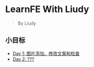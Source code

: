 # LearnFE With Liudy
> By Liudy  

## 小目标
* [Day 1: 图片添加、修改文案和检查](day001.md)
* [Day 2: ???](day002.md)
  
